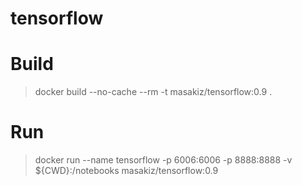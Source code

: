 # tensorflow

# Build
> docker build --no-cache --rm -t masakiz/tensorflow:0.9 .

# Run
> docker run --name tensorflow -p 6006:6006 -p 8888:8888 -v ${CWD}:/notebooks masakiz/tensorflow:0.9
